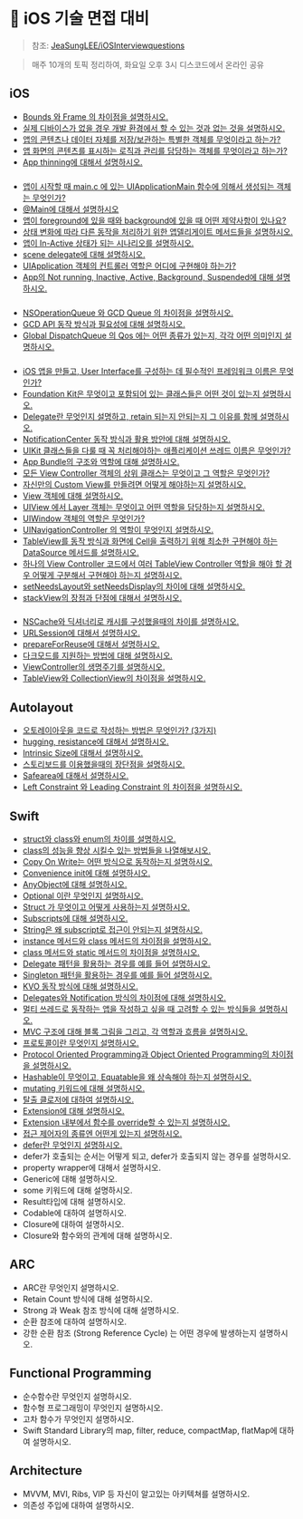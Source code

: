 # 🍎 iOS 기술 면접 대비
> 참조: [JeaSungLEE/iOSInterviewquestions](https://github.com/JeaSungLEE/iOSInterviewquestions)

> 매주 10개의 토픽 정리하여, 화요일 오후 3시 디스코드에서 온라인 공유

## iOS
- [Bounds 와 Frame 의 차이점을 설명하시오.](https://github.com/HypeDitto/iOS-Study/issues/1)
- [실제 디바이스가 없을 경우 개발 환경에서 할 수 있는 것과 없는 것을 설명하시오.](https://github.com/HypeDitto/iOS-Study/issues/2)
- [앱의 콘텐츠나 데이터 자체를 저장/보관하는 특별한 객체를 무엇이라고 하는가?](https://github.com/HypeDitto/iOS-Study/issues/3)
- [앱 화면의 콘텐츠를 표시하는 로직과 관리를 담당하는 객체를 무엇이라고 하는가?](https://github.com/HypeDitto/iOS-Study/issues/4)
- [App thinning에 대해서 설명하시오.](https://github.com/HypeDitto/iOS-Study/issues/5)

### 

- [앱이 시작할 때 main.c 에 있는 UIApplicationMain 함수에 의해서 생성되는 객체는 무엇인가?](https://github.com/HypeDitto/iOS-Study/issues/6)
- [@Main에 대해서 설명하시오](https://github.com/HypeDitto/iOS-Study/issues/7)
- [앱이 foreground에 있을 때와 background에 있을 때 어떤 제약사항이 있나요?](https://github.com/HypeDitto/iOS-Study/issues/8)
- [상태 변화에 따라 다른 동작을 처리하기 위한 앱델리게이트 메서드들을 설명하시오.](https://github.com/HypeDitto/iOS-Study/issues/9)
- [앱이 In-Active 상태가 되는 시나리오를 설명하시오.](https://github.com/HypeDitto/iOS-Study/issues/10)
- [scene delegate에 대해 설명하시오.](https://github.com/HypeDitto/iOS-Study/issues/11)
- [UIApplication 객체의 컨트롤러 역할은 어디에 구현해야 하는가?](https://github.com/HypeDitto/iOS-Study/issues/12)
- [App의 Not running, Inactive, Active, Background, Suspended에 대해 설명하시오.](https://github.com/HypeDitto/iOS-Study/issues/13)

### 

- [NSOperationQueue 와 GCD Queue 의 차이점을 설명하시오.](https://github.com/HypeDitto/iOS-Study/issues/14)
- [GCD API 동작 방식과 필요성에 대해 설명하시오.](https://github.com/HypeDitto/iOS-Study/issues/15)
- [Global DispatchQueue 의 Qos 에는 어떤 종류가 있는지, 각각 어떤 의미인지 설명하시오.](https://github.com/HypeDitto/iOS-Study/issues/16)

### 

- [iOS 앱을 만들고, User Interface를 구성하는 데 필수적인 프레임워크 이름은 무엇인가?](https://github.com/HypeDitto/iOS-Study/issues/17)
- [Foundation Kit은 무엇이고 포함되어 있는 클래스들은 어떤 것이 있는지 설명하시오.](https://github.com/HypeDitto/iOS-Study/issues/18)
- [Delegate란 무엇인지 설명하고, retain 되는지 안되는지 그 이유를 함께 설명하시오.](https://github.com/HypeDitto/iOS-Study/issues/19)
- [NotificationCenter 동작 방식과 활용 방안에 대해 설명하시오.](https://github.com/HypeDitto/iOS-Study/issues/20)
- [UIKit 클래스들을 다룰 때 꼭 처리해야하는 애플리케이션 쓰레드 이름은 무엇인가?](https://github.com/HypeDitto/iOS-Study/issues/21)
- [App Bundle의 구조와 역할에 대해 설명하시오.](https://github.com/HypeDitto/iOS-Study/issues/22)
- [모든 View Controller 객체의 상위 클래스는 무엇이고 그 역할은 무엇인가?](https://github.com/HypeDitto/iOS-Study/issues/23)
- [자신만의 Custom View를 만들려면 어떻게 해야하는지 설명하시오.](https://github.com/HypeDitto/iOS-Study/issues/24)
- [View 객체에 대해 설명하시오.](https://github.com/HypeDitto/iOS-Study/issues/25)
- [UIView 에서 Layer 객체는 무엇이고 어떤 역할을 담당하는지 설명하시오.](https://github.com/HypeDitto/iOS-Study/issues/26)
- [UIWindow 객체의 역할은 무엇인가?](https://github.com/HypeDitto/iOS-Study/issues/27)
- [UINavigationController 의 역할이 무엇인지 설명하시오.](https://github.com/HypeDitto/iOS-Study/issues/28)
- [TableView를 동작 방식과 화면에 Cell을 출력하기 위해 최소한 구현해야 하는 DataSource 메서드를 설명하시오.](https://github.com/HypeDitto/iOS-Study/issues/29)
- [하나의 View Controller 코드에서 여러 TableView Controller 역할을 해야 할 경우 어떻게 구분해서 구현해야 하는지 설명하시오.](https://github.com/HypeDitto/iOS-Study/issues/30)
- [setNeedsLayout와 setNeedsDisplay의 차이에 대해 설명하시오.](https://github.com/HypeDitto/iOS-Study/issues/31)
- [stackView의 장점과 단점에 대해서 설명하시오.](https://github.com/HypeDitto/iOS-Study/issues/32)

### 

- [NSCache와 딕셔너리로 캐시를 구성했을때의 차이를 설명하시오.](https://github.com/HypeDitto/iOS-Study/issues/33)
- [URLSession에 대해서 설명하시오.](https://github.com/HypeDitto/iOS-Study/issues/34)
- [prepareForReuse에 대해서 설명하시오.](https://github.com/HypeDitto/iOS-Study/issues/35)
- [다크모드를 지원하는 방법에 대해 설명하시오.](https://github.com/HypeDitto/iOS-Study/issues/36)
- [ViewController의 생명주기를 설명하시오.](https://github.com/HypeDitto/iOS-Study/issues/37)
- [TableView와 CollectionView의 차이점을 설명하시오.](https://github.com/HypeDitto/iOS-Study/issues/38)

## Autolayout

- [오토레이아웃을 코드로 작성하는 방법은 무엇인가? (3가지)](https://github.com/HypeDitto/iOS-Study/issues/39)
- [hugging, resistance에 대해서 설명하시오.](https://github.com/HypeDitto/iOS-Study/issues/40)
- [Intrinsic Size에 대해서 설명하시오.](https://github.com/HypeDitto/iOS-Study/issues/41)
- [스토리보드를 이용했을때의 장단점을 설명하시오.](https://github.com/HypeDitto/iOS-Study/issues/42)
- [Safearea에 대해서 설명하시오.](https://github.com/HypeDitto/iOS-Study/issues/43)
- [Left Constraint 와 Leading Constraint 의 차이점을 설명하시오.](https://github.com/HypeDitto/iOS-Study/issues/44)

## Swift

- [struct와 class와 enum의 차이를 설명하시오.](https://github.com/HypeDitto/iOS-Study/issues/45)
- [class의 성능을 향상 시킬수 있는 방법들을 나열해보시오.](https://github.com/HypeDitto/iOS-Study/issues/46)
- [Copy On Write는 어떤 방식으로 동작하는지 설명하시오.](https://github.com/HypeDitto/iOS-Study/issues/47)
- [Convenience init에 대해 설명하시오.](https://github.com/HypeDitto/iOS-Study/issues/48)
- [AnyObject에 대해 설명하시오.](https://github.com/HypeDitto/iOS-Study/issues/49)
- [Optional 이란 무엇인지 설명하시오.](https://github.com/HypeDitto/iOS-Study/issues/50)
- [Struct 가 무엇이고 어떻게 사용하는지 설명하시오.](https://github.com/HypeDitto/iOS-Study/issues/51)
- [Subscripts에 대해 설명하시오.](https://github.com/HypeDitto/iOS-Study/issues/52)
- [String은 왜 subscript로 접근이 안되는지 설명하시오.](https://github.com/HypeDitto/iOS-Study/issues/53)
- [instance 메서드와 class 메서드의 차이점을 설명하시오.](https://github.com/HypeDitto/iOS-Study/issues/54)
- [class 메서드와 static 메서드의 차이점을 설명하시오.](https://github.com/HypeDitto/iOS-Study/issues/55)
- [Delegate 패턴을 활용하는 경우를 예를 들어 설명하시오.](https://github.com/HypeDitto/iOS-Study/issues/56)
- [Singleton 패턴을 활용하는 경우를 예를 들어 설명하시오.](https://github.com/HypeDitto/iOS-Study/issues/57)
- [KVO 동작 방식에 대해 설명하시오.](https://github.com/HypeDitto/iOS-Study/issues/58)
- [Delegates와 Notification 방식의 차이점에 대해 설명하시오.](https://github.com/HypeDitto/iOS-Study/issues/59)
- [멀티 쓰레드로 동작하는 앱을 작성하고 싶을 때 고려할 수 있는 방식들을 설명하시오.](https://github.com/HypeDitto/iOS-Study/issues/60)
- [MVC 구조에 대해 블록 그림을 그리고, 각 역할과 흐름을 설명하시오.](https://github.com/HypeDitto/iOS-Study/issues/61)
- [프로토콜이란 무엇인지 설명하시오.](https://github.com/HypeDitto/iOS-Study/issues/62)
- [Protocol Oriented Programming과 Object Oriented Programming의 차이점을 설명하시오.](https://github.com/HypeDitto/iOS-Study/issues/63)
- [Hashable이 무엇이고, Equatable을 왜 상속해야 하는지 설명하시오.](https://github.com/HypeDitto/iOS-Study/issues/64)
- [mutating 키워드에 대해 설명하시오.](https://github.com/HypeDitto/iOS-Study/issues/65)
- [탈출 클로저에 대하여 설명하시오.](https://github.com/HypeDitto/iOS-Study/issues/66)
- [Extension에 대해 설명하시오.](https://github.com/HypeDitto/iOS-Study/issues/67)
- [Extension 내부에서 함수를 override할 수 있는지 설명하시오.](https://github.com/HypeDitto/iOS-Study/issues/68)
- [접근 제어자의 종류엔 어떤게 있는지 설명하시오.](https://github.com/HypeDitto/iOS-Study/issues/69)
- [defer란 무엇인지 설명하시오.](https://github.com/HypeDitto/iOS-Study/issues/70)
- defer가 호출되는 순서는 어떻게 되고, defer가 호출되지 않는 경우를 설명하시오.
- property wrapper에 대해서 설명하시오.
- Generic에 대해 설명하시오.
- some 키워드에 대해 설명하시오.
- Result타입에 대해 설명하시오.
- Codable에 대하여 설명하시오.
- Closure에 대하여 설명하시오.
- Closure와 함수와의 관계에 대해 설명하시오.

## ARC

- ARC란 무엇인지 설명하시오.
- Retain Count 방식에 대해 설명하시오.
- Strong 과 Weak 참조 방식에 대해 설명하시오.
- 순환 참조에 대하여 설명하시오.
- 강한 순환 참조 (Strong Reference Cycle) 는 어떤 경우에 발생하는지 설명하시오.

## Functional Programming

- 순수함수란 무엇인지 설명하시오.
- 함수형 프로그래밍이 무엇인지 설명하시오.
- 고차 함수가 무엇인지 설명하시오.
- Swift Standard Library의 map, filter, reduce, compactMap, flatMap에 대하여 설명하시오.

## Architecture

- MVVM, MVI, Ribs, VIP 등 자신이 알고있는 아키텍쳐를 설명하시오.
- 의존성 주입에 대하여 설명하시오.
